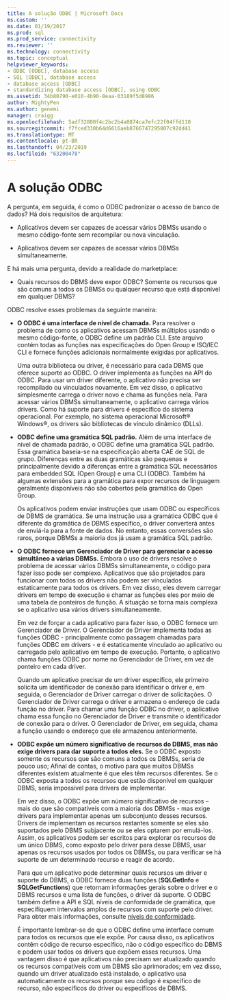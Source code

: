 ```yaml
---
title: A solução ODBC | Microsoft Docs
ms.custom: ''
ms.date: 01/19/2017
ms.prod: sql
ms.prod_service: connectivity
ms.reviewer: ''
ms.technology: connectivity
ms.topic: conceptual
helpviewer_keywords:
- ODBC [ODBC], database access
- SQL [ODBC], database access
- database access [ODBC]
- standardizing database access [ODBC], using ODBC
ms.assetid: 34b80790-e010-4b90-8eaa-03189f5d8986
author: MightyPen
ms.author: genemi
manager: craigg
ms.openlocfilehash: 5adf32800f4c2bc2b4a0874ca7efc22f04ffd110
ms.sourcegitcommit: f7fced330b64d6616aeb8766747295807c92dd41
ms.translationtype: MT
ms.contentlocale: pt-BR
ms.lasthandoff: 04/23/2019
ms.locfileid: "63200478"
---
```

# <a name="the-odbc-solution"></a>A solução ODBC
A pergunta, em seguida, é como o ODBC padronizar o acesso de banco de dados? Há dois requisitos de arquitetura:  
  
-   Aplicativos devem ser capazes de acessar vários DBMSs usando o mesmo código-fonte sem recompilar ou nova vinculação.  
  
-   Aplicativos devem ser capazes de acessar vários DBMSs simultaneamente.  
  
 E há mais uma pergunta, devido a realidade do marketplace:  
  
-   Quais recursos do DBMS deve expor ODBC? Somente os recursos que são comuns a todos os DBMSs ou qualquer recurso que está disponível em qualquer DBMS?  
  
 ODBC resolve esses problemas da seguinte maneira:  
  
-   **O ODBC é uma interface de nível de chamada.** Para resolver o problema de como os aplicativos acessam DBMSs múltiplos usando o mesmo código-fonte, o ODBC define um padrão CLI. Este arquivo contém todas as funções nas especificações do Open Group e ISO/IEC CLI e fornece funções adicionais normalmente exigidas por aplicativos.  
  
     Uma outra biblioteca ou driver, é necessário para cada DBMS que oferece suporte ao ODBC. O driver implementa as funções na API do ODBC. Para usar um driver diferente, o aplicativo não precisa ser recompilado ou vinculados novamente. Em vez disso, o aplicativo simplesmente carrega o driver novo e chama as funções nela. Para acessar vários DBMSs simultaneamente, o aplicativo carrega vários drivers. Como há suporte para drivers é específico do sistema operacional. Por exemplo, no sistema operacional Microsoft® Windows®, os drivers são bibliotecas de vínculo dinâmico (DLLs).  
  
-   **ODBC define uma gramática SQL padrão.** Além de uma interface de nível de chamada padrão, o ODBC define uma gramática SQL padrão. Essa gramática baseia-se na especificação aberta CAE de SQL de grupo. Diferenças entre as duas gramáticas são pequenas e principalmente devido a diferenças entre a gramática SQL necessários para embedded SQL (Open Group) e uma CLI (ODBC). Também há algumas extensões para a gramática para expor recursos de linguagem geralmente disponíveis não são cobertos pela gramática do Open Group.  
  
     Os aplicativos podem enviar instruções que usam ODBC ou específicos de DBMS de gramática. Se uma instrução usa a gramática ODBC que é diferente da gramática de DBMS específico, o driver converterá antes de enviá-la para a fonte de dados. No entanto, essas conversões são raros, porque DBMSs a maioria dos já usam a gramática SQL padrão.  
  
-   **O ODBC fornece um Gerenciador de Driver para gerenciar o acesso simultâneo a várias DBMSs.** Embora o uso de drivers resolve o problema de acessar vários DBMSs simultaneamente, o código para fazer isso pode ser complexo. Aplicativos que são projetados para funcionar com todos os drivers não podem ser vinculados estaticamente para todos os drivers. Em vez disso, eles devem carregar drivers em tempo de execução e chamar as funções eles por meio de uma tabela de ponteiros de função. A situação se torna mais complexa se o aplicativo usa vários drivers simultaneamente.  
  
     Em vez de forçar a cada aplicativo para fazer isso, o ODBC fornece um Gerenciador de Driver. O Gerenciador de Driver implementa todas as funções ODBC - principalmente como passagem chamadas para funções ODBC em drivers - e é estaticamente vinculado ao aplicativo ou carregado pelo aplicativo em tempo de execução. Portanto, o aplicativo chama funções ODBC por nome no Gerenciador de Driver, em vez de ponteiro em cada driver.  
  
     Quando um aplicativo precisar de um driver específico, ele primeiro solicita um identificador de conexão para identificar o driver e, em seguida, o Gerenciador de Driver carregar o driver de solicitações. O Gerenciador de Driver carrega o driver e armazena o endereço de cada função no driver. Para chamar uma função ODBC no driver, o aplicativo chama essa função no Gerenciador de Driver e transmite o identificador de conexão para o driver. O Gerenciador de Driver, em seguida, chama a função usando o endereço que ele armazenou anteriormente.  
  
-   **ODBC expõe um número significativo de recursos do DBMS, mas não exige drivers para dar suporte a todos eles.** Se o ODBC exposto somente os recursos que são comuns a todos os DBMSs, seria de pouco uso; Afinal de contas, o motivo para que muitos DBMSs diferentes existem atualmente é que eles têm recursos diferentes. Se o ODBC exposta a todos os recursos que estão disponível em qualquer DBMS, seria impossível para drivers de implementar.  
  
     Em vez disso, o ODBC expõe um número significativo de recursos – mais do que são compatíveis com a maioria dos DBMSs - mas exige drivers para implementar apenas um subconjunto desses recursos. Drivers de implementam os recursos restantes somente se eles são suportados pelo DBMS subjacente ou se eles optarem por emulá-los. Assim, os aplicativos podem ser escritos para explorar os recursos de um único DBMS, como exposto pelo driver para desse DBMS, usar apenas os recursos usados por todos os DBMSs, ou para verificar se há suporte de um determinado recurso e reagir de acordo.  
  
     Para que um aplicativo pode determinar quais recursos um driver e suporte do DBMS, o ODBC fornece duas funções (**SQLGetInfo** e **SQLGetFunctions**) que retornam informações gerais sobre o driver e o DBMS recursos e uma lista de funções, o driver dá suporte. O ODBC também define a API e SQL níveis de conformidade de gramática, que especifiquem intervalos amplos de recursos com suporte pelo driver. Para obter mais informações, consulte [níveis de conformidade](../../odbc/reference/develop-app/conformance-levels.md).  
  
     É importante lembrar-se de que o ODBC define uma interface comum para todos os recursos que ele expõe. Por causa disso, os aplicativos contêm código de recurso específico, não o código específico do DBMS e podem usar todos os drivers que expõem esses recursos. Uma vantagem disso é que aplicativos não precisam ser atualizado quando os recursos compatíveis com um DBMS são aprimorados; em vez disso, quando um driver atualizado está instalado, o aplicativo usa automaticamente os recursos porque seu código é específico de recurso, não específicos do driver ou específicos de DBMS.
